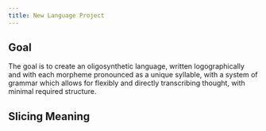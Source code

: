 ```yaml
---
title: New Language Project
---
```


## Goal

The goal is to create an oligosynthetic language, written logographically and with each morpheme pronounced as a unique syllable, with a system of grammar which allows for flexibly and directly transcribing thought, with minimal required structure.

## Slicing Meaning

